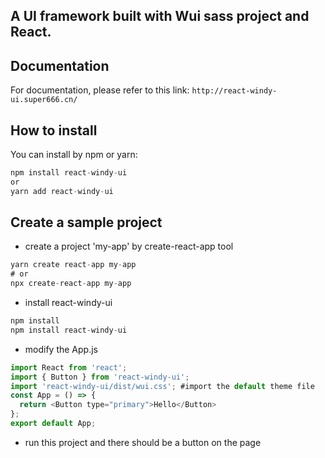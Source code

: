 ## A UI framework built with Wui sass project and React.

## Documentation
For documentation, please refer to this link:  ```http://react-windy-ui.super666.cn/```



## How to install
You can install by npm or yarn:
```js
npm install react-windy-ui
or
yarn add react-windy-ui
```

## Create a sample project
* create a project 'my-app' by create-react-app tool
```js
yarn create react-app my-app
# or
npx create-react-app my-app
```
* install react-windy-ui
```js
npm install
npm install react-windy-ui
```

* modify the App.js
```js
import React from 'react';
import { Button } from 'react-windy-ui';
import 'react-windy-ui/dist/wui.css'; #import the default theme file
const App = () => {
  return <Button type="primary">Hello</Button>
};
export default App;
```
* run this project and there should be a button on the page
